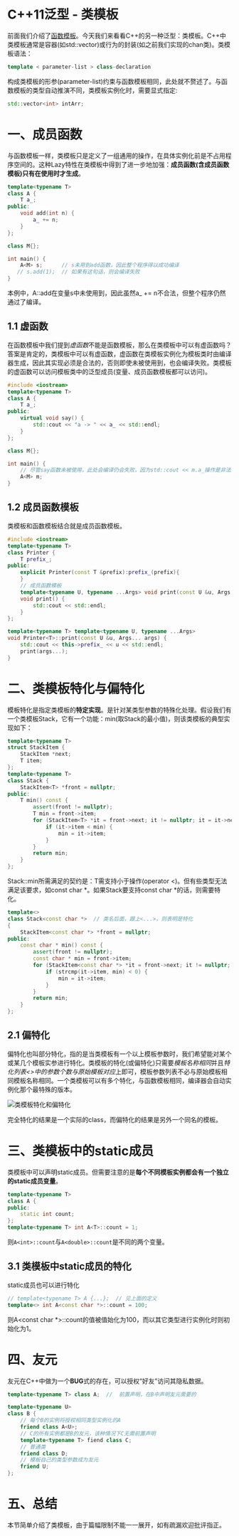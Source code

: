 # C++11泛型 - 类模板
前面我们介绍了[函数模板](09-generic_function.MD)。今天我们来看看C++的另一种泛型：类模板。C++中类模板通常是容器(如std::vector)或行为的封装(如之前我们实现的chan<T>类)。类模板语法：
```c++
template < parameter-list > class-declaration
```
构成类模板的形参(parameter-list)约束与函数模板相同，此处就不赘述了。与函数模板的类型自动推演不同，类模板实例化时，需要显式指定:
```c++
std::vector<int> intArr;
```
# 一、成员函数
与函数模板一样，类模板只是定义了一组通用的操作，在具体实例化前是不占用程序空间的。这种Lazy特性在类模板中得到了进一步地加强：**成员函数(含成员函数模板)只有在使用时才生成**。
```c++
template<typename T>
class A {
    T a_;
public:
    void add(int n) {
        a_ += n;
    }
};

class M{};

int main() {
    A<M> s;      // s未用到add函数，因此整个程序得以成功编译
   // s.add(1);  // 如果有这句话，则会编译失败
}
```
本例中，A<T>::add在变量s中未使用到，因此虽然a_ += n不合法，但整个程序仍然通过了编译。

## 1.1 虚函数
在函数模板中我们提到*虚函数*不能是函数模板，那么在类模板中可以有虚函数吗？答案是肯定的，类模板中可以有虚函数，虚函数在类模板实例化为模板类时由编译器生成，因此其实现必须是合法的，否则即使未被使用到，也会编译失败。类模板的虚函数可以访问模板类中的泛型成员(变量、成员函数模板都可以访问)。
```c++
#include <iostream>
template<typename T>
class A {
    T a_;
public:
    virtual void say() {
        std::cout << "a -> " << a_ << std::endl;
    }
};

class M{};

int main() {
    // 尽管say函数未被使用，此处会编译仍会失败，因为std::cout << m.a_操作是非法的
    A<M> m;
}
```
## 1.2 成员函数模板
类模板和函数模板结合就是成员函数模板。
```c++
#include <iostream>
template<typename T>
class Printer {
    T prefix_;
public:
    explicit Printer(const T &prefix):prefix_(prefix){
    }
    // 成员函数模板
    template<typename U, typename ...Args> void print(const U &u, Args... args);
    void print() {
        std::cout << std::endl;
    }
};

template<typename T> template<typename U, typename ...Args>
void Printer<T>::print(const U &u, Args... args) {
    std::cout << this->prefix_ << u << std::endl;
    print(args...);
}
```
# 二、类模板特化与偏特化
模板特化是指定类模板的**特定实现**。是针对某类型参数的特殊化处理。假设我们有一个类模板Stack<T>，它有一个功能：min(取Stack的最小值)，则该类模板的典型实现如下：
```c++
template<typename T>
struct StackItem {
    StackItem *next;
    T item;
};
template<typename T>
class Stack {
    StackItem<T> *front = nullptr;
public:
    T min() const {
        assert(front != nullptr);
        T min = front->item;
        for (StackItem<T> *it = front->next; it != nullptr; it = it->next) {
            if (it->item < min) {
                min = it->item;
            }
        }
        return min;
    }
};
```
Stack<T>::min所需满足的契约是：T需支持小于操作(operator <)。但有些类型无法满足该要求，如const char *。如果Stack<T>要支持const char *的话，则需要特化。
```c++
template<>
class Stack<const char *>  // 类名后面，跟上<...>，则表明是特化
{
    StackItem<const char *> *front = nullptr;
public:
    const char * min() const {
        assert(front != nullptr);
        const char * min = front->item;
        for (StackItem<const char *> *it = front->next; it != nullptr; it = it->next) {
            if (strcmp(it->item, min) < 0) {
                min = it->item;
            }
        }
        return min;
    }
};
```
## 2.1 偏特化
偏特化也叫部分特化，指的是当类模板有一个以上模板参数时，我们希望能对某个或某几个模板实参进行特化。类模板的特化(或偏特化)只需要*模板名称相同*并且*特化列表<>中的参数个数与原始模板对应*上即可，模板参数列表不必与原始模板相同模板名称相同。一个类模板可以有多个特化，与函数模板相同，编译器会自动实例化那个最特殊的版本。

![类模板特化和偏特化](./images/template_class_specify.png)

完全特化的结果是一个实际的class，而偏特化的结果是另外一个同名的模板。

# 三、类模板中的static成员
类模板中可以声明static成员。但需要注意的是**每个不同模板实例都会有一个独立的static成员变量**。
```c++
template<typename T>
class A {
public:
    static int count;
};
template<typename T> int A<T>::count = 1;
```
则`A<int>::count`与`A<double>::count`是不同的两个变量。
## 3.1 类模板中static成员的特化
static成员也可以进行特化
```c++
// template<typename T> A {...};  // 见上面的定义
template<> int A<const char *>::count = 100;
```
则A<const char *>::count的值被值始化为100，而以其它类型进行实例化时则初始化为1。

# 四、友元
友元在C++中做为一个**BUG**式的存在，可以授权“好友”访问其隐私数据。
```c++
template<typename T> class A;  //  前置声明，在B中声明友元需要的

template<typename U>
class B {
    // 每个B的实例将授权相同类型实例化的A
    friend class A<U>;
    // C的所有实例都是B的友元，该种情况下C无需前置声明
    template<typename T> fiend class C;
    // 普通类
    friend class D;
    // 模板自己的类型参数成为友元
    friend U;
};
```
# 五、总结
本节简单介绍了类模板，由于篇幅限制不能一一展开，如有疏漏欢迎批评指正。
